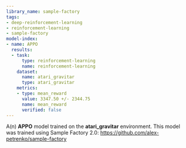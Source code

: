 ```yaml
---
library_name: sample-factory
tags:
- deep-reinforcement-learning
- reinforcement-learning
- sample-factory
model-index:
- name: APPO
  results:
  - task:
      type: reinforcement-learning
      name: reinforcement-learning
    dataset:
      name: atari_gravitar
      type: atari_gravitar
    metrics:
    - type: mean_reward
      value: 3347.50 +/- 2344.75
      name: mean_reward
      verified: false
---
```


A(n) **APPO** model trained on the **atari_gravitar** environment.
This model was trained using Sample Factory 2.0: https://github.com/alex-petrenko/sample-factory
    